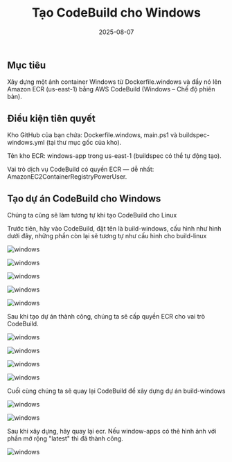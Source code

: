 ﻿---
title : "Tạo CodeBuild cho Windows"
date: 2025-08-07
weight : 5 
chapter : false
pre : " <b> 5. </b> "
---
## Mục tiêu
Xây dựng một ảnh container Windows từ Dockerfile.windows và đẩy nó lên Amazon ECR (us-east-1) bằng AWS CodeBuild (Windows – Chế độ phiên bản).

## Điều kiện tiên quyết
Kho GitHub của bạn chứa: Dockerfile.windows, main.ps1 và buildspec-windows.yml (tại thư mục gốc của kho).

Tên kho ECR: windows-app trong us-east-1 (buildspec có thể tự động tạo).

Vai trò dịch vụ CodeBuild có quyền ECR — dễ nhất: AmazonEC2ContainerRegistryPowerUser.

## Tạo dự án CodeBuild cho Windows
Chúng ta cũng sẽ làm tương tự khi tạo CodeBuild cho Linux

Trước tiên, hãy vào CodeBuild, đặt tên là build-windows, cấu hình như hình dưới đây, những phần còn lại sẽ tương tự như cấu hình cho build-linux

![windows](images/5-CreateCodeBuildforWindows/1.png) 

![windows](images/5-CreateCodeBuildforWindows/2.png) 

![windows](images/5-CreateCodeBuildforWindows/3.png) 

![windows](images/5-CreateCodeBuildforWindows/4.png) 

![windows](images/5-CreateCodeBuildforWindows/5.png) 

Sau khi tạo dự án thành công, chúng ta sẽ cấp quyền ECR cho vai trò CodeBuild.

![windows](images/5-CreateCodeBuildforWindows/6.png)

![windows](images/5-CreateCodeBuildforWindows/7.png)

![windows](images/5-CreateCodeBuildforWindows/8.png)

![windows](images/5-CreateCodeBuildforWindows/9.png)

Cuối cùng chúng ta sẽ quay lại CodeBuild để xây dựng dự án build-windows

![windows](images/5-CreateCodeBuildforWindows/10.png)

![windows](images/5-CreateCodeBuildforWindows/11.png)

Sau khi xây dựng, hãy quay lại ecr. Nếu window-apps có thẻ hình ảnh với phần mở rộng "latest" thì đã thành công.

![windows](images/5-CreateCodeBuildforWindows/12.png)
